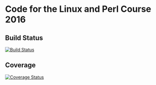 # Code for the Linux and Perl Course 2016
## Build Status
[![Build Status](https://travis-ci.org/BioInf-Wuerzburg-teaching/linux_and_perl2016.svg)](https://travis-ci.org/BioInf-Wuerzburg-teaching/linux_and_perl2016)
## Coverage
[![Coverage Status](https://coveralls.io/repos/github/BioInf-Wuerzburg-teaching/linux_and_perl2016/badge.svg?branch=Frank_cooleRoboter)](https://coveralls.io/github/BioInf-Wuerzburg-teaching/linux_and_perl2016)
